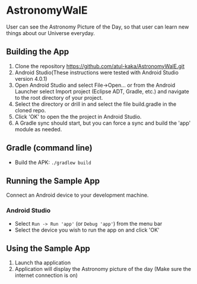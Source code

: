 # AstronomyWalE
User can see the Astronomy Picture of the Day, so that user can learn new things about our Universe everyday.

## Building the App
1. Clone the repository https://github.com/atul-kaka/AstronomyWalE.git
2. Android Studio(These instructions were tested with Android Studio version 4.0.1)
3. Open Android Studio and select File->Open... or from the Android Launcher select Import project (Eclipse ADT, Gradle, etc.) and navigate to the root directory of your project.
4. Select the directory or drill in and select the file build.gradle in the cloned repo.
5. Click 'OK' to open the the project in Android Studio.
6. A Gradle sync should start, but you can force a sync and build the 'app' module as needed.

## Gradle (command line)

* Build the APK: `./gradlew build`
 
## Running the Sample App

Connect an Android device to your development machine.

### Android Studio

* Select `Run -> Run 'app'` (or `Debug 'app'`) from the menu bar
* Select the device you wish to run the app on and click 'OK'

## Using the Sample App
1. Launch tha application
2. Application will display the Astronomy picture of the day (Make sure the internet connection is on)
